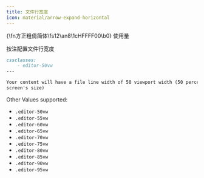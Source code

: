 ```yaml
---
title: 文件行宽度
icon: material/arrow-expand-horizontal
---
```


{\fn方正粗倩简体\fs12\an8\1cHFFFF00\b0} 使用量

按注配置文件行宽度

```md
cssclasses:
    - editor-50vw
---

Your content will have a file line width of 50 viewport width (50 percent of your
screen's size)
```

Other Values supported:

- `.editor-50vw`
- `.editor-55vw`
- `.editor-60vw`
- `.editor-65vw`
- `.editor-70vw`
- `.editor-75vw`
- `.editor-80vw`
- `.editor-85vw`
- `.editor-90vw`
- `.editor-95vw`
